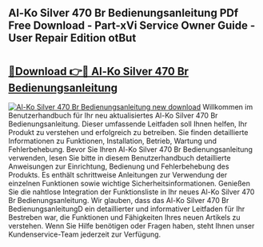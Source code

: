 ## Al-Ko Silver 470 Br Bedienungsanleitung PDf Free Download - Part-xVi Service Owner Guide - User Repair Edition otBut

# <h2><a href="http://df3sw5a.blite.top/?on=Al-Ko+Silver+470+Br+Bedienungsanleitung">🔗Download 👉🔴 Al-Ko Silver 470 Br Bedienungsanleitung</a></h2>

[![Al-Ko Silver 470 Br Bedienungsanleitung new download](https://i.imgur.com/lujVjoI.png)](http://df3sw5a.blite.top/?on=Al-Ko+Silver+470+Br+Bedienungsanleitung)
Willkommen im Benutzerhandbuch für Ihr neu aktualisiertes Al-Ko Silver 470 Br Bedienungsanleitung. Dieser umfassende Leitfaden soll Ihnen helfen, Ihr Produkt zu verstehen und erfolgreich zu betreiben. Sie finden detaillierte Informationen zu Funktionen, Installation, Betrieb, Wartung und Fehlerbehebung. Bevor Sie Ihren Al-Ko Silver 470 Br Bedienungsanleitung verwenden, lesen Sie bitte in diesem Benutzerhandbuch detaillierte Anweisungen zur Einrichtung, Bedienung und Fehlerbehebung des Produkts. Es enthält schrittweise Anleitungen zur Verwendung der einzelnen Funktionen sowie wichtige Sicherheitsinformationen. Genießen Sie die nahtlose Integration der Funktionsliste in Ihr neues Al-Ko Silver 470 Br Bedienungsanleitung. Wir glauben, dass das Al-Ko Silver 470 Br BedienungsanleitungD ein detaillierter und informativer Leitfaden für Ihr Bestreben war, die Funktionen und Fähigkeiten Ihres neuen Artikels zu verstehen. Wenn Sie Hilfe benötigen oder Fragen haben, steht Ihnen unser Kundenservice-Team jederzeit zur Verfügung.

